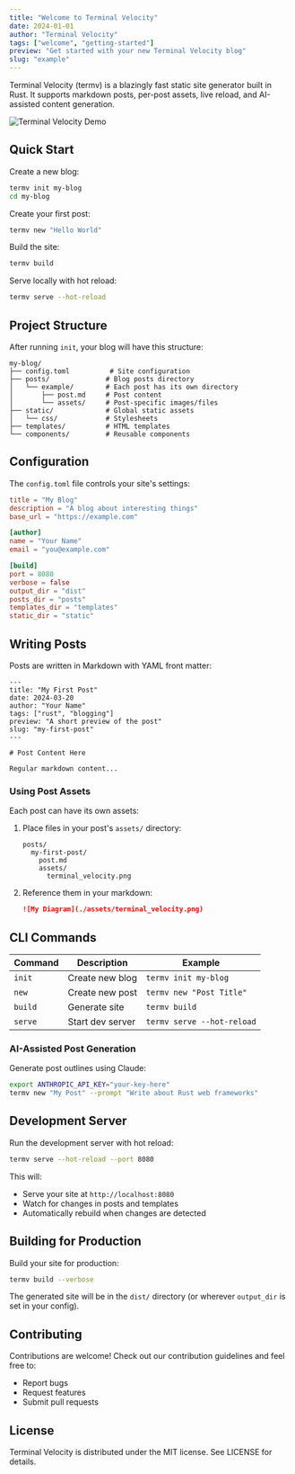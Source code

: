 ```yaml
---
title: "Welcome to Terminal Velocity"
date: 2024-01-01
author: "Terminal Velocity"
tags: ["welcome", "getting-started"]
preview: "Get started with your new Terminal Velocity blog"
slug: "example"
---
```


Terminal Velocity (termv) is a blazingly fast static site generator built in Rust. It supports markdown posts, per-post assets, live reload, and AI-assisted content generation.

![Terminal Velocity Demo](./assets/terminal_velocity.png)

## Quick Start

Create a new blog:
```bash
termv init my-blog
cd my-blog
```

Create your first post:
```bash
termv new "Hello World"
```

Build the site:
```bash
termv build
```

Serve locally with hot reload:
```bash
termv serve --hot-reload
```

## Project Structure

After running `init`, your blog will have this structure:
```
my-blog/
├── config.toml          # Site configuration
├── posts/              # Blog posts directory
│   └── example/        # Each post has its own directory
│       ├── post.md     # Post content
│       └── assets/     # Post-specific images/files
├── static/             # Global static assets
│   └── css/            # Stylesheets
├── templates/          # HTML templates
└── components/         # Reusable components
```

## Configuration

The `config.toml` file controls your site's settings:

```toml
title = "My Blog"
description = "A blog about interesting things"
base_url = "https://example.com"

[author]
name = "Your Name"
email = "you@example.com"

[build]
port = 8080
verbose = false
output_dir = "dist"
posts_dir = "posts"
templates_dir = "templates"
static_dir = "static"
```

## Writing Posts

Posts are written in Markdown with YAML front matter:

```
---
title: "My First Post"
date: 2024-03-20
author: "Your Name"
tags: ["rust", "blogging"]
preview: "A short preview of the post"
slug: "my-first-post"
---

# Post Content Here

Regular markdown content...
```

### Using Post Assets

Each post can have its own assets:

1. Place files in your post's `assets/` directory:
   ```
   posts/
     my-first-post/
       post.md
       assets/
         terminal_velocity.png
   ```

2. Reference them in your markdown:
   ```markdown
   ![My Diagram](./assets/terminal_velocity.png)
   ```

## CLI Commands

| Command | Description | Example |
|---------|-------------|---------|
| `init` | Create new blog | `termv init my-blog` |
| `new` | Create new post | `termv new "Post Title"` |
| `build` | Generate site | `termv build` |
| `serve` | Start dev server | `termv serve --hot-reload` |

### AI-Assisted Post Generation

Generate post outlines using Claude:

```bash
export ANTHROPIC_API_KEY="your-key-here"
termv new "My Post" --prompt "Write about Rust web frameworks"
```

## Development Server

Run the development server with hot reload:

```bash
termv serve --hot-reload --port 8080
```

This will:
- Serve your site at `http://localhost:8080`
- Watch for changes in posts and templates
- Automatically rebuild when changes are detected

## Building for Production

Build your site for production:

```bash
termv build --verbose
```

The generated site will be in the `dist/` directory (or wherever `output_dir` is set in your config).

## Contributing

Contributions are welcome! Check out our contribution guidelines and feel free to:

- Report bugs
- Request features
- Submit pull requests

## License

Terminal Velocity is distributed under the MIT license. See LICENSE for details.
